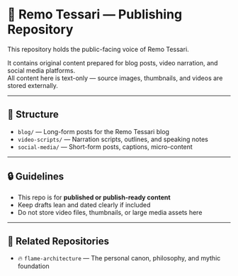 # 📝 Remo Tessari — Publishing Repository

This repository holds the public-facing voice of Remo Tessari.

It contains original content prepared for blog posts, video narration, and social media platforms.  
All content here is text-only — source images, thumbnails, and videos are stored externally.

---

## 📁 Structure

- `blog/` — Long-form posts for the Remo Tessari blog
- `video-scripts/` — Narration scripts, outlines, and speaking notes
- `social-media/` — Short-form posts, captions, micro-content

---

## 🔒 Guidelines

- This repo is for **published or publish-ready content**
- Keep drafts lean and dated clearly if included
- Do not store video files, thumbnails, or large media assets here

---

## 🧭 Related Repositories

- 🔥 `flame-architecture` — The personal canon, philosophy, and mythic foundation